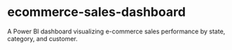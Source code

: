 # ecommerce-sales-dashboard
A Power BI dashboard visualizing e-commerce sales performance by state, category, and customer.

